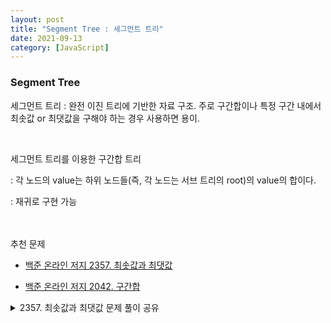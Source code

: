 ```yaml
---
layout: post
title: "Segment Tree : 세그먼트 트리"
date: 2021-09-13
category: [JavaScript]
---
```


### Segment Tree 

세그먼트 트리 : 완전 이진 트리에 기반한 자료 구조. 주로 구간합이나 특정 구간 내에서 최솟값 or 최댓값을 구해야 하는 경우 사용하면 용이.

<br>

세그먼트 트리를 이용한 구간합 트리 
  
  : 각 노드의 value는 하위 노드들(즉, 각 노드는 서브 트리의 root)의 value의 합이다.
  
  : 재귀로 구현 가능

<br>
<br>
추천 문제
  
- [백준 온라인 저지 2357. 최솟값과 최댓값](https://www.acmicpc.net/problem/2357)
  
- [백준 온라인 저지 2042. 구간합](https://www.acmicpc.net/problem/2042)

<details>
<summary>2357. 최솟값과 최댓값 문제 풀이 공유</summary>
<div markdown="1">       
  <script src="https://gist.github.com/SUPINKIM/3822c98762e0a0cd48a11c6e9aa926b1.js"></script>
</div>
</details>
